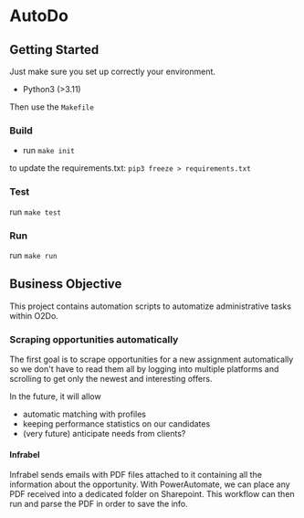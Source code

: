 # AutoDo

## Getting Started

Just make sure you set up correctly your environment.

* Python3 (>3.11)

Then use the `Makefile`

### Build

* run `make init`

to update the requirements.txt: `pip3 freeze > requirements.txt`

### Test

run `make test`

### Run

run `make run`

## Business Objective

This project contains automation scripts to automatize administrative tasks within O2Do.

### Scraping opportunities automatically

The first goal is to scrape opportunities for a new assignment automatically so we don't have to read them all by logging into multiple platforms and scrolling to get only the newest and interesting offers.

In the future, it will allow

* automatic matching with profiles
* keeping performance statistics on our candidates
* (very future) anticipate needs from clients?

#### Infrabel

Infrabel sends emails with PDF files attached to it containing all the information about the opportunity.
With PowerAutomate, we can place any PDF received into a dedicated folder on Sharepoint.
This workflow can then run and parse the PDF in order to save the info.
